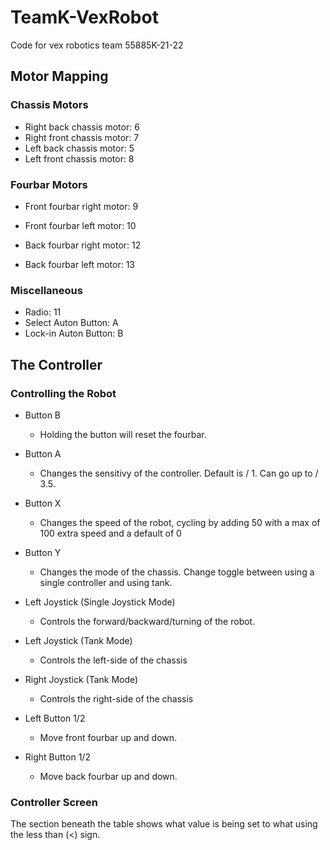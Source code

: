 
#  TeamK-VexRobot

Code for vex robotics team 55885K-21-22

  

## Motor Mapping

### Chassis Motors
* Right back chassis motor: 6
* Right front chassis motor: 7
* Left back chassis motor: 5
* Left front chassis motor: 8

### Fourbar Motors
* Front fourbar right motor: 9
* Front fourbar left motor: 10

* Back fourbar right motor: 12
* Back fourbar left motor: 13

### Miscellaneous
* Radio: 11
* Select Auton Button: A
* Lock-in Auton Button: B


##  The Controller

### Controlling the Robot
* Button B

    * Holding the button will reset the fourbar.
* Button A

    * Changes the sensitivy of the controller. Default is / 1. Can go up to / 3.5.
* Button X

    * Changes the speed of the robot, cycling by adding 50 with a max of 100 extra speed and a default of 0
* Button Y

    * Changes the mode of the chassis. Change toggle between using a single controller and using tank.
* Left Joystick (Single Joystick Mode)

    * Controls the forward/backward/turning of the robot. 
* Left Joystick (Tank Mode)

    * Controls the left-side of the chassis
* Right Joystick (Tank Mode)

    * Controls the right-side of the chassis
* Left Button 1/2

    * Move front fourbar up and down.
* Right Button 1/2

    * Move back fourbar up and down.

### Controller Screen
The section beneath the table shows what value is being set to what using the less than (<) sign.